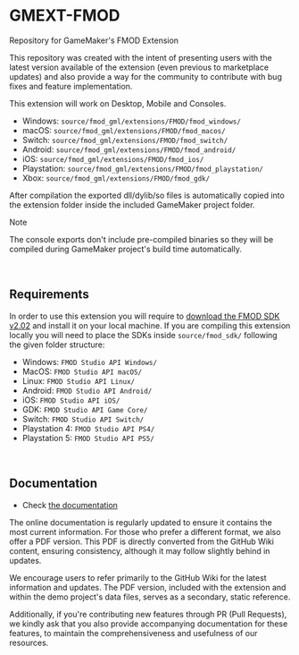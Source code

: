 # GMEXT-FMOD
Repository for GameMaker's FMOD Extension

This repository was created with the intent of presenting users with the latest version available of the extension (even previous to marketplace updates) and also provide a way for the community to contribute with bug fixes and feature implementation.

This extension will work on Desktop, Mobile and Consoles.

* Windows: `source/fmod_gml/extensions/FMOD/fmod_windows/`
* macOS: `source/fmod_gml/extensions/FMOD/fmod_macos/`
* Switch: `source/fmod_gml/extensions/FMOD/fmod_switch/`
* Android: `source/fmod_gml/extensions/FMOD/fmod_android/`
* iOS: `source/fmod_gml/extensions/FMOD/fmod_ios/`
* Playstation: `source/fmod_gml/extensions/FMOD/fmod_playstation/`
* Xbox: `source/fmod_gml/extensions/FMOD/fmod_gdk/`

After compilation the exported dll/dylib/so files is automatically copied into the extension folder inside the included GameMaker project folder.

> [!NOTE]
> The console exports don't include pre-compiled binaries so they will be compiled during GameMaker project's build time automatically.

<br>

## Requirements

In order to use this extension you will require to [download the FMOD SDK v2.02](https://www.fmod.com/download) and install it on your local machine. 
If you are compiling this extension locally you will need to place the SDKs inside `source/fmod_sdk/` following the given folder structure:

* Windows: `FMOD Studio API Windows/`
* MacOS: `FMOD Studio API macOS/`
* Linux: `FMOD Studio API Linux/`
* Android: `FMOD Studio API Android/`
* iOS: `FMOD Studio API iOS/`
* GDK: `FMOD Studio API Game Core/`
* Switch: `FMOD Studio API Switch/`
* Playstation 4: `FMOD Studio API PS4/`
* Playstation 5: `FMOD Studio API PS5/`

<br>

## Documentation

* Check [the documentation](../../wiki)

The online documentation is regularly updated to ensure it contains the most current information. For those who prefer a different format, we also offer a PDF version. This PDF is directly converted from the GitHub Wiki content, ensuring consistency, although it may follow slightly behind in updates.

We encourage users to refer primarily to the GitHub Wiki for the latest information and updates. The PDF version, included with the extension and within the demo project's data files, serves as a secondary, static reference.

Additionally, if you're contributing new features through PR (Pull Requests), we kindly ask that you also provide accompanying documentation for these features, to maintain the comprehensiveness and usefulness of our resources.

